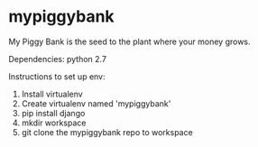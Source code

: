 # mypiggybank
My Piggy Bank is the seed to the plant where your money grows.

Dependencies:
        python 2.7
        
Instructions to set up env:

1. Install virtualenv
2. Create virtualenv named 'mypiggybank'
3. pip install django
4. mkdir workspace
5. git clone the mypiggybank repo to workspace
